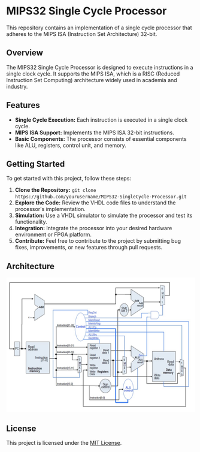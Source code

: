 # MIPS32 Single Cycle Processor

This repository contains an implementation of a single cycle processor that adheres to the MIPS ISA (Instruction Set Architecture) 32-bit.

## Overview

The MIPS32 Single Cycle Processor is designed to execute instructions in a single clock cycle. It supports the MIPS ISA, which is a RISC (Reduced Instruction Set Computing) architecture widely used in academia and industry.

## Features

- **Single Cycle Execution:** Each instruction is executed in a single clock cycle.
- **MIPS ISA Support:** Implements the MIPS ISA 32-bit instructions.
- **Basic Components:** The processor consists of essential components like ALU, registers, control unit, and memory.

## Getting Started

To get started with this project, follow these steps:

1. **Clone the Repository:** `git clone https://github.com/yourusername/MIPS32-SingleCycle-Processor.git`
2. **Explore the Code:** Review the VHDL code files to understand the processor's implementation.
3. **Simulation:** Use a VHDL simulator to simulate the processor and test its functionality.
4. **Integration:** Integrate the processor into your desired hardware environment or FPGA platform.
5. **Contribute:** Feel free to contribute to the project by submitting bug fixes, improvements, or new features through pull requests.

## Architecture

![Architecture](/MIPS32-SingleCycle-Processor.jpg)

## License

This project is licensed under the [MIT License](LICENSE).
